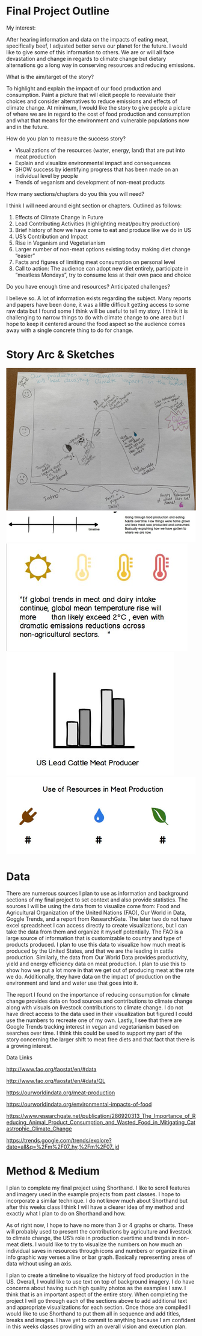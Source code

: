 # Final Project Outline

My interest:

After hearing information and data on the impacts of eating meat, specifically beef, I adjusted better serve our planet for the future. I would like to give some of this information to others. We are or will all face devastation and change in regards to climate change but dietary alternations go a long way in conserving resources and reducing emissions. 

What is the aim/target of the story? 

To highlight and explain the impact of our food production and consumption. Paint a picture that will elicit people to reevaluate their choices and consider alternatives to reduce emissions and effects of climate change. At minimum, I would like the story to give people a picture of where we are in regard to the cost of food production and consumption and what that means for the environment and vulnerable populations now and in the future. 

How do you plan to measure the success story?
- Visualizations of the resources (water, energy, land) that are put into meat production
- Explain and visualize environmental impact and consequences
- SHOW success by identifying progress that has been made on an individual level by people 
- Trends of veganism and development of non-meat products

How many sections/chapters do you this you will need?

I think I will need around eight section or chapters. Outlined as follows:
1.	Effects of Climate Change in Future
2.	Lead Contributing Activities (highlighting meat/poultry production)
3.	Brief history of how we have come to eat and produce like we do in US
4.	US’s Contribution and Impact
5.	Rise in Veganism and Vegetarianism 
6.	Larger number of non-meat options existing today making diet change “easier”
7.	Facts and figures of limiting meat consumption on personal level
8.	Call to action: The audience can adopt new diet entirely, participate in “meatless Mondays”, try to consume less at their own pace and choice

Do you have enough time and resources? Anticipated challenges?

I believe so. A lot of information exists regarding the subject. Many reports and papers have been done, it was a little difficult getting access to some raw data but I found some I think will be useful to tell my story. I think it is challenging to narrow things to do with climate change to one area but I hope to keep it centered around the food aspect so the audience comes away with a single concrete thing to do for change. 

# Story Arc & Sketches

![](storyarc.JPG)
![](timeline.JPG)
![](temp.JPG)
![](skecthgraph.JPG)
![](resources.JPG)

# Data

There are numerous sources I plan to use as information and background sections of my final project to set context and also provide statistics. The sources I will be using the data from to visualize come from: Food and Agricultural Organization of the United Nations (FAO), Our World in Data, Goggle Trends, and a report from ResearchGate. The later two do not have excel spreadsheet I can access directly to create visualizations, but I can take the data from them and organize it myself potentially. 
The FAO is a large source of information that is customizable to country and type of products produced. I plan to use this data to visualize how much meat is produced by the United States, and that we are the leading in cattle production. Similarly, the data from Our World Data provides productivity, yield and energy efficiency data on meat production. I plan to use this to show how we put a lot more in that we get out of producing meat at the rate we do. Additionally, they have data on the impact of production on the environment and land and water use that goes into it. 

The report I found on the importance of reducing consumption for climate change provides data on food sources and contributions to climate change along with visuals on livestock contributions to climate change.  I do not have direct access to the data used in their visualization but figured I could use the numbers to recreate one of my own. Lastly, I see that there are Google Trends tracking interest in vegan and vegetarianism based on searches over time. I think this could be used to support my part of the story concerning the larger shift to meat free diets and that fact that there is a growing interest. 

Data Links

http://www.fao.org/faostat/en/#data   

http://www.fao.org/faostat/en/#data/QL 

https://ourworldindata.org/meat-production

https://ourworldindata.org/environmental-impacts-of-food

https://www.researchgate.net/publication/286920313_The_Importance_of_Reducing_Animal_Product_Consumption_and_Wasted_Food_in_Mitigating_Catastrophic_Climate_Change

https://trends.google.com/trends/explore?date=all&q=%2Fm%2F07_hy,%2Fm%2F07_jd


# Method & Medium 

I plan to complete my final project using Shorthand. I like to scroll features and imagery used in the example projects from past classes. I hope to incorporate a similar technique. I do not know much about Shorthand but after this weeks class I think I will have a clearer idea of my method and exactly what I plan to do on Shorthand and how. 

As of right now, I hope to have no more than 3 or 4 graphs or charts. These will probably used to present the contributions by agriculture and livestock to climate change, the US’s role in production overtime and trends in non-meat diets. I would like to try to visualize the numbers on how much an individual saves in resources through icons and numbers or organize it in an info graphic way verses a line or bar graph. Basically representing areas of data without using an axis. 

I plan to create a timeline to visualize the history of food production in the US. Overall, I would like to use text on top of background imagery. I do have concerns about having such high quality photos as the examples I saw. I think that is an important aspect of the entire story. When completing the project I will go through each of the sections above to add additional text and appropriate visualizations for each section. Once those are compiled I would like to use Shorthand to put them all in sequence and add titles, breaks and images. I have yet to commit to anything because I am confident in this weeks classes providing with an overall vision and execution plan. 

